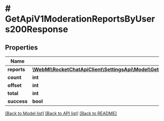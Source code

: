 # # GetApiV1ModerationReportsByUsers200Response

## Properties

Name | Type | Description | Notes
------------ | ------------- | ------------- | -------------
**reports** | [**\WebMI\RocketChatApiClient\SettingsApi\Model\GetApiV1ModerationReportsByUsers200ResponseReportsInner[]**](GetApiV1ModerationReportsByUsers200ResponseReportsInner.md) |  | [optional]
**count** | **int** |  | [optional]
**offset** | **int** |  | [optional]
**total** | **int** |  | [optional]
**success** | **bool** |  | [optional]

[[Back to Model list]](../../README.md#models) [[Back to API list]](../../README.md#endpoints) [[Back to README]](../../README.md)

